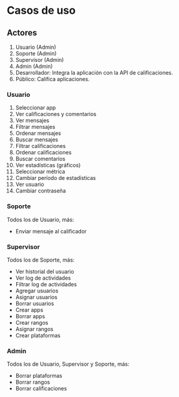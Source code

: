 # Casos de uso

## Actores

1. Usuario (Admin)
2. Soporte (Admin)
3. Supervisor (Admin)
4. Admin (Admin)
5. Desarrollador: Integra la aplicación con la API de calificaciones.
6. Público: Califica aplicaciones.

### Usuario

1. Seleccionar app
2. Ver calificaciones y comentarios
3. Ver mensajes
4. Filtrar mensajes
5. Ordenar mensajes
6. Buscar mensajes
7. Filtrar calificaciones
8. Ordenar calificaciones
9. Buscar comentarios
10. Ver estadísticas (gráficos)
11. Seleccionar métrica
12. Cambiar período de estadísticas
13. Ver usuario
14. Cambiar contraseña

### Soporte

Todos los de Usuario, más:

- Enviar mensaje al calificador

### Supervisor

Todos los de Soporte, más:

- Ver historial del usuario
- Ver log de actividades
- Filtrar log de actividades
- Agregar usuarios
- Asignar usuarios
- Borrar usuarios
- Crear apps
- Borrar apps
- Crear rangos
- Asignar rangos
- Crear plataformas

### Admin

Todos los de Usuario, Supervisor y Soporte, más:

- Borrar plataformas
- Borrar rangos
- Borrar calificaciones